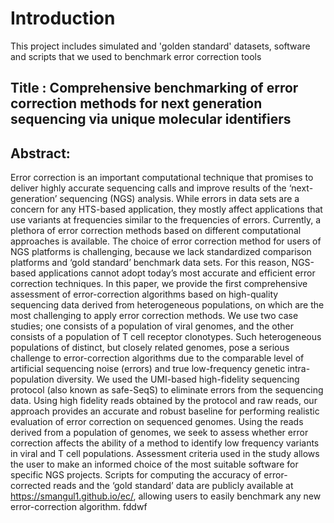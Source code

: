 # Introduction

This project includes simulated and 'golden standard' datasets, software and scripts that we used to benchmark  error correction tools

## Title : Comprehensive benchmarking of error correction methods for next generation sequencing via unique molecular identifiers

## Abstract:

Error correction is an important computational technique that promises to deliver highly accurate sequencing calls and improve results of the ‘next-generation’ sequencing (NGS) analysis. While errors in data sets are a concern for any HTS-based application, they mostly affect applications that use variants at frequencies similar to the frequencies of errors. Currently, a plethora of error correction methods based on different computational approaches is available. The choice of error correction method for users of NGS platforms is challenging, because we lack standardized comparison platforms and ‘gold standard’ benchmark data sets. For this reason, NGS-based applications cannot adopt today’s most accurate and efficient error correction techniques. In this paper, we provide the first comprehensive assessment of error-correction algorithms based on high-quality sequencing data derived from heterogeneous populations, on which are the most challenging to apply error correction methods. We use two case studies; one consists of a population of viral genomes, and the other consists of a population of T cell receptor clonotypes. Such heterogeneous populations of distinct, but closely related genomes, pose a serious challenge to error-correction algorithms due to the comparable level of artificial sequencing noise (errors) and true low-frequency genetic intra-population diversity. We used the UMI-based high-fidelity sequencing protocol (also known as safe-SeqS) to eliminate errors from the sequencing data. Using high fidelity reads obtained by the protocol and raw reads, our approach provides an accurate and robust baseline for performing realistic evaluation of error correction on sequenced genomes. Using the reads derived from a population of genomes, we seek to assess whether error correction affects the ability of a method to identify low frequency variants in viral and T cell populations. Assessment criteria used in the study allows the user to make an informed choice of the most suitable software for specific NGS projects. Scripts for computing the accuracy of error-corrected reads and the ‘gold standard’ data are publicly available at https://smangul1.github.io/ec/, allowing users to easily benchmark any new error-correction algorithm.  fddwf

